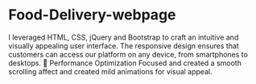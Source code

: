 # Food-Delivery-webpage
I leveraged HTML, CSS, jQuery and Bootstrap to craft an intuitive and visually appealing user interface. The responsive design ensures that customers can access our platform on any device, from smartphones to desktops.  🚀 Performance Optimization  Focused and created a smooth scrolling affect and created mild animations for visual appeal. 
